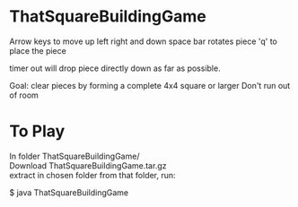 # ThatSquareBuildingGame

Arrow keys to move up left right and down
space bar rotates piece
'q' to place the piece

timer out will drop piece directly down as far as possible.

Goal: clear pieces by forming a complete 4x4 square or larger
Don't run out of room

# To Play
In folder ThatSquareBuildingGame/ \
Download ThatSquareBuildingGame.tar.gz\
extract in chosen folder
from that folder, run: 

$ java ThatSquareBuildingGame




